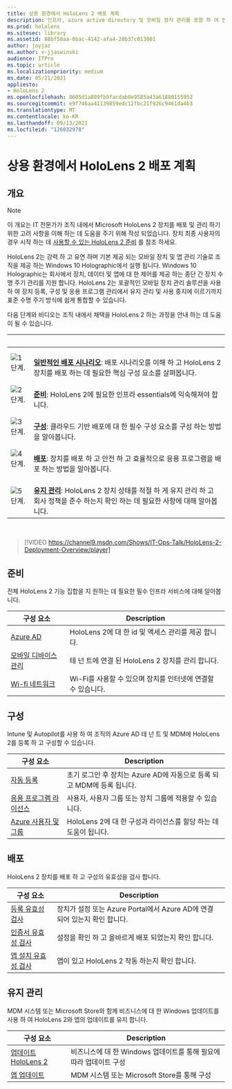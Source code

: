 ```yaml
---
title: 상용 환경에서 HoloLens 2 배포 계획
description: 인프라, azure active directory 및 모바일 장치 관리를 포함 하 여 엔터프라이즈 환경에서 HoloLens를 배포 하 고 관리 하기 위한 핵심 요구 사항에 대해 알아봅니다.
ms.prod: hololens
ms.sitesec: library
ms.assetid: 88bf50aa-0bac-4142-afa4-20b37c013001
author: joyjaz
ms.author: v-jjaswinski
audience: ITPro
ms.topic: article
ms.localizationpriority: medium
ms.date: 05/21/2021
appliesto:
- HoloLens 2
ms.openlocfilehash: 8605d1a889fb9facdab0e9585a43a61880155952
ms.sourcegitcommit: e9f746aa41139859edc12fbc21f926c9461da4b3
ms.translationtype: MT
ms.contentlocale: ko-KR
ms.lasthandoff: 09/13/2021
ms.locfileid: "126032978"
---
```

# <a name="planning-hololens-2-deployment-in-a-commercial-environment"></a>상용 환경에서 HoloLens 2 배포 계획

## <a name="overview"></a>개요

> [!NOTE]
> 이 개요는 IT 전문가가 조직 내에서 Microsoft HoloLens 2 장치를 배포 및 관리 하기 위한 고려 사항을 이해 하는 데 도움을 주기 위해 작성 되었습니다. 장치 최종 사용자의 경우 시작 하는 데 [사용할 수 있는 HoloLens 2 준비](hololens2-setup.md) 를 참조 하세요.

HoloLens 2는 강력 하 고 유연 하며 기본 제공 되는 모바일 장치 및 앱 관리 기술로 조직을 제공 하는 Windows 10 Holographic에서 실행 됩니다. Windows 10 Holographic는 회사에서 장치, 데이터 및 앱에 대 한 제어를 제공 하는 종단 간 장치 수명 주기 관리를 지원 합니다. HoloLens 2는 포괄적인 모바일 장치 관리 솔루션을 사용 하 여 장치 등록, 구성 및 응용 프로그램 관리에서 유지 관리 및 사용 중지에 이르기까지 표준 수명 주기 방식에 쉽게 통합할 수 있습니다.

다음 단계와 비디오는 조직 내에서 채택을 HoloLens 2 하는 과정을 안내 하는 데 도움이 될 수 있습니다.

| &nbsp; | &nbsp; |
|--|--|
| ![1단계.](images/1green.png)| <br/> **[일반적인 배포 시나리오](hololens-requirements.md)**: 배포 시나리오를 이해 하 고 HoloLens 2 장치를 배포 하는 데 필요한 핵심 구성 요소를 살펴봅니다. |
| ![2단계.](images/2green.png)| <br/> **[준비](#prepare)**: HoloLens 2에 필요한 인프라 essentials에 익숙해져야 합니다. |
| ![3단계.](images/3green.png) | <br/> **[구성](#configure)**: 클라우드 기반 배포에 대 한 필수 구성 요소를 구성 하는 방법을 알아봅니다. |
| ![4단계.](images/4green.png) | <br/> **[배포](#deploy)**: 장치를 배포 하 고 안전 하 고 효율적으로 응용 프로그램을 배포 하는 방법을 알아봅니다. |
| ![5단계.](images/5green.png) | <br/> **[유지 관리](#maintain)**: HoloLens 2 장치 상태를 적절 하 게 유지 관리 하 고 회사 정책을 준수 하는지 확인 하는 데 필요한 사항에 대해 알아봅니다. |

<br/>

> [!VIDEO https://channel9.msdn.com/Shows/IT-Ops-Talk/HoloLens-2-Deployment-Overview/player]

## <a name="prepare"></a>준비

전체 HoloLens 2 기능 집합을 지 원하는 데 필요한 필수 인프라 서비스에 대해 알아봅니다.

| 구성 요소 | Description |
|-----------|------------|
| [Azure AD](hololens-identity.md) | HoloLens 2에 대 한 id 및 액세스 관리를 제공 합니다.  |
| [모바일 디바이스 관리](hololens-mdm-configure.md)| 테 넌 트에 연결 된 HoloLens 2 장치를 관리 합니다.  |
| [Wi-fi 네트워크](hololens-commercial-infrastructure.md)| Wi-Fi를 사용할 수 있으며 장치를 인터넷에 연결할 수 있습니다.  |

## <a name="configure"></a>구성

Intune 및 Autopilot를 사용 하 여 조직의 Azure AD 테 넌 트 및 MDM에 HoloLens 2를 등록 하 고 구성할 수 있습니다.

| 구성 요소 | Description |
|-----------|------------|
| [자동 등록](hololens-enroll-mdm.md#auto-enrollment-in-mdm) | 초기 로그인 후 장치는 Azure AD에 자동으로 등록 되 고 MDM에 등록 됩니다.  |
| [응용 프로그램 라이선스](hololens2-cloud-connected-configure.md#application-licenses)| 사용자, 사용자 그룹 또는 장치 그룹에 적용할 수 있습니다.  |
| [Azure 사용자 및 그룹](hololens2-cloud-connected-configure.md#azure-users-and-groups) | HoloLens 2에 대 한 구성과 라이선스를 할당 하는 데 도움이 됩니다.  |

## <a name="deploy"></a>배포

HoloLens 2 장치를 배포 하 고 구성의 유효성을 검사 합니다. 

| 구성 요소 | Description |
|-----------|------------|
| [등록 유효성 검사](hololens2-corp-connected-deploy.md#enrollment-validation) | 장치가 설정 또는 Azure Portal에서 Azure AD에 연결 되어 있는지 확인 합니다. |
| [인증서 유효성 검사](hololens2-corp-connected-deploy.md#wi-fi-certificate-validation) | 설정을 확인 하 고 올바르게 배포 되었는지 확인 합니다. |
| [앱 설치 유효성 검사](hololens2-corp-connected-deploy.md#validate-lob-app-install) | 앱이 있고 HoloLens 2 작동 하는지 확인 합니다. |

## <a name="maintain"></a>유지 관리

MDM 시스템 또는 Microsoft Store와 함께 비즈니스에 대 한 Windows 업데이트를 사용 하 여 HoloLens 2와 앱의 업데이트를 유지 합니다.

| 구성 요소 | Description |
|-----------|------------|
| [업데이트 HoloLens 2](hololens-updates.md) | 비즈니스에 대 한 Windows 업데이트를 통해 필요에 따라 업데이트 구성 |
| [앱 업데이트](app-deploy-overview.md) | MDM 시스템 또는 Microsoft Store를 통해 구성
